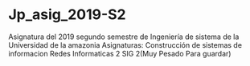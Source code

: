 # Jp_asig_2019-S2
Asignatura del 2019  segundo semestre de Ingeniería de sistema de la Universidad de la amazonia
Asignaturas: Construcción de sistemas de informacion
             Redes Informaticas 2
             SIG 2(Muy Pesado Para guardar)

